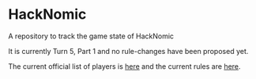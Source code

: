 HackNomic
=========

A repository to track the game state of HackNomic

It is currently Turn 5, Part 1 and no rule-changes have been proposed yet.

The current official list of players is [here](https://github.com/jameseb7/HackNomic/blob/master/players.md) and the current rules are [here](https://github.com/jameseb7/HackNomic/blob/master/rules.md).
